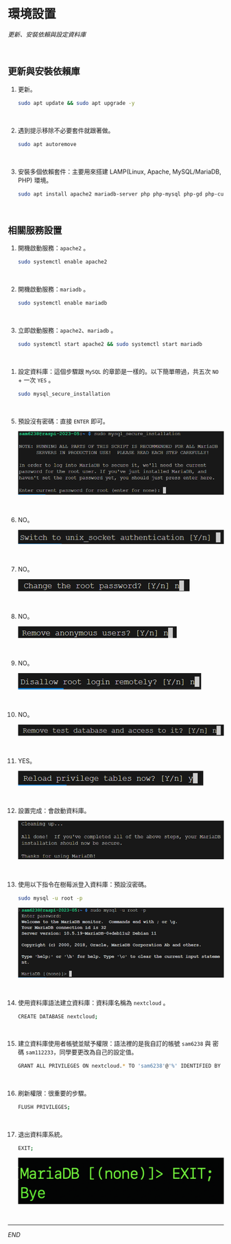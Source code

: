 # 環境設置

_更新、安裝依賴與設定資料庫_

<br>

## 更新與安裝依賴庫

1. 更新。

    ```bash
    sudo apt update && sudo apt upgrade -y
    ```

<br>

2. 遇到提示移除不必要套件就跟著做。

    ```bash
    sudo apt autoremove
    ```

<br>

3. 安裝多個依賴套件：主要用來搭建 LAMP(Linux, Apache, MySQL/MariaDB, PHP) 環境。

    ```bash
    sudo apt install apache2 mariadb-server php php-mysql php-gd php-curl php-xml php-zip php-intl php-mbstring php-json php-imagick libapache2-mod-php
    ```

<br>

## 相關服務設置

1. 開機啟動服務：`apache2` 。

    ```bash
    sudo systemctl enable apache2
    ```

<br>

2. 開機啟動服務：`mariadb` 。

    ```bash
    sudo systemctl enable mariadb
    ```

<br>

3. 立即啟動服務：`apache2`、`mariadb` 。

    ```bash
    sudo systemctl start apache2 && sudo systemctl start mariadb
    ```

<br>

1. 設定資料庫：這個步驟跟 `MySQL` 的章節是一樣的。以下簡單帶過，共五次 `NO` + 一次 `YES` 。

    ```bash
    sudo mysql_secure_installation
    ```

<br>

5. 預設沒有密碼：直接 `ENTER` 即可。

    ![](images/img_01.png)

<br>

6. NO。

    ![](images/img_02.png)

<br>

7. NO。

    ![](images/img_03.png)

<br>

8. NO。

    ![](images/img_04.png)

<br>

9. NO。

    ![](images/img_05.png)

<br>

10. NO。

    ![](images/img_06.png)

<br>

11. YES。

    ![](images/img_07.png)

<br>

12. 設置完成：會啟動資料庫。

    ![](images/img_08.png)

<br>

13. 使用以下指令在樹莓派登入資料庫：預設沒密碼。

    ```bash
    sudo mysql -u root -p
    ```

    ![](images/img_09.png)

<br>

14. 使用資料庫語法建立資料庫：資料庫名稱為 `nextcloud` 。

    ```bash
    CREATE DATABASE nextcloud;
    ```

<br>

15. 建立資料庫使用者帳號並賦予權限：語法裡的是我自訂的帳號 `sam6238` 與 密碼 `sam112233`，同學要更改為自己的設定值。

    ```bash
    GRANT ALL PRIVILEGES ON nextcloud.* TO 'sam6238'@'%' IDENTIFIED BY 'sam112233';
    ```

<br>

16. 刷新權限：很重要的步驟。

    ```bash
    FLUSH PRIVILEGES;
    ```

<br>

17. 退出資料庫系統。

    ```bash
    EXIT;
    ```

    ![](images/img_10.png)

<br>

---

_END_
